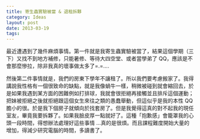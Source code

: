 ```yaml
---
title: 寄生蟲實驗被當 & 退租拆夥
category: Ideas
layout: post
date: 2013-03-19
tags:
---
```


最近遭遇到了幾件麻煩事情。第一件就是我寄生蟲實驗被當了，結果這個學期（三下）又找不到地方補修，只能暑修、等待大四空堂、或者當學弟了 QQ，應該是不會那麼慘拉，除非我真的壞事做太多了=.=....

然後第二件事情就是，我們的房東下學年不讓租了。所以我們要考慮搬家了。我得講說我性格有一個很致命的缺點，就是我像蝸牛一樣，稍微被碰到就會縮回去，於是如果我遇到某方面的困難例如打排球，我就會很拒絕再接觸並且排斥這個運動；把妹被拒絕之後就拒絕跟這個女生來往之類的愚蠢舉動，但這似乎是我的本性 QQ 膽小的很。於是我下個房子就傾向於找套房了。但是我覺得這真的對不起我的現任室友，畢竟我要拆夥了。如果我臉皮厚一點就好了。這種「抱歉感」會籠罩我的心頭一段時間，得想辦法處理好這些事情 ...真的是很煩。而且課程難度開始大量的增加，得減少研究電腦的時間，多讀書了。